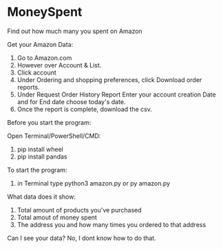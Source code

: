 # MoneySpent
Find out how much many you spent on Amazon


Get your Amazon Data:

1. Go to Amazon.com
2. However over Account & List.
3. Click account
4. Under Ordering and shopping preferences, click Download order reports.
5. Under Request Order History Report Enter your account creation Date and for End date choose today's date.
6. Once the report is complete, download the csv.

Before you start the program:

Open Terminal/PowerShell/CMD:

1. pip install wheel
2. pip install pandas

To start the program:

1. in Terminal type python3 amazon.py or py amazon.py

What data does it show:

1. Total amount of products you've purchased
2. Total amout of money spent
3. The address you and how many times you ordered to that address


Can I see your data? No, I dont know how to do that.
